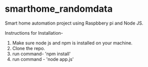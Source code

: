 # smarthome_randomdata


Smart home automation project using Raspbbery pi and Node JS.

Instructions for Installation-

1. Make sure node js and npm is installed on your machine.
2. Clone the repo.
3. run command- 'npm install'
4. run command - 'node app.js'
